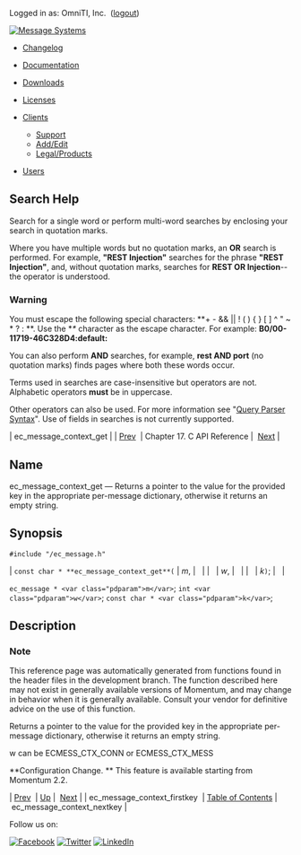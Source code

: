 Logged in as: OmniTI, Inc.  ([logout](https://support.messagesystems.com/logout.php))

[![Message Systems](https://support.messagesystems.com/images/ms-white205.png)](https://support.messagesystems.com/start.php) 

*   [Changelog](https://support.messagesystems.com/start.php?show=changelog)
*   [Documentation](https://support.messagesystems.com/docs/)
*   [Downloads](https://support.messagesystems.com/start.php)

*   [Licenses](https://support.messagesystems.com/license_summary.php)
*   <a href="">Clients</a>
    *   [Support](https://support.messagesystems.com/cs.php)
    *   [Add/Edit](https://support.messagesystems.com/edit_client.php)
    *   [Legal/Products](https://support.messagesystems.com/edit_products.php)
*   [Users](https://support.messagesystems.com/edit_customer.php)

## Search Help

Search for a single word or perform multi-word searches by enclosing your search in quotation marks.

Where you have multiple words but no quotation marks, an **OR** search is performed. For example, **"REST Injection"** searches for the phrase **"REST Injection"**, and, without quotation marks, searches for **REST OR Injection**--the operator is understood.

### Warning

You must escape the following special characters: **+ - && || ! ( ) { } [ ] ^ " ~ * ? : \**. Use the **\** character as the escape character. For example: **B0/00-11719-46C328D4\:default\:**

You can also perform **AND** searches, for example, **rest AND port** (no quotation marks) finds pages where both these words occur.

Terms used in searches are case-insensitive but operators are not. Alphabetic operators **must** be in uppercase.

Other operators can also be used. For more information see "[Query Parser Syntax](https://lucene.apache.org/core/old_versioned_docs/versions/3_0_0/queryparsersyntax.html)". Use of fields in searches is not currently supported.

| ec_message_context_get |
| [Prev](extending.C.genref.ec_message_context_firstkey.php)  | Chapter 17. C API Reference |  [Next](extending.C.genref.ec_message_context_nextkey.php) |

<a name="extending.C.genref.ec_message_context_get"></a>
## Name

ec_message_context_get — Returns a pointer to the value for the provided key in the appropriate per-message dictionary, otherwise it returns an empty string.

## Synopsis

`#include "/ec_message.h"`

| `const char * **ec_message_context_get**(` | <var class="pdparam">m</var>, |   |
|   | <var class="pdparam">w</var>, |   |
|   | <var class="pdparam">k</var>`)`; |   |

`ec_message * <var class="pdparam">m</var>`;
`int <var class="pdparam">w</var>`;
`const char * <var class="pdparam">k</var>`;<a name="idp19057424"></a>
## Description

### Note

This reference page was automatically generated from functions found in the header files in the development branch. The function described here may not exist in generally available versions of Momentum, and may change in behavior when it is generally available. Consult your vendor for definitive advice on the use of this function.

Returns a pointer to the value for the provided key in the appropriate per-message dictionary, otherwise it returns an empty string.

w can be ECMESS_CTX_CONN or ECMESS_CTX_MESS

**Configuration Change. ** This feature is available starting from Momentum 2.2.

| [Prev](extending.C.genref.ec_message_context_firstkey.php)  | [Up](extending.C.ref.php) |  [Next](extending.C.genref.ec_message_context_nextkey.php) |
| ec_message_context_firstkey  | [Table of Contents](index.php) |  ec_message_context_nextkey |

Follow us on:

[![Facebook](https://support.messagesystems.com/images/icon-facebook.png)](http://www.facebook.com/messagesystems) [![Twitter](https://support.messagesystems.com/images/icon-twitter.png)](http://twitter.com/#!/MessageSystems) [![LinkedIn](https://support.messagesystems.com/images/icon-linkedin.png)](http://www.linkedin.com/company/message-systems)